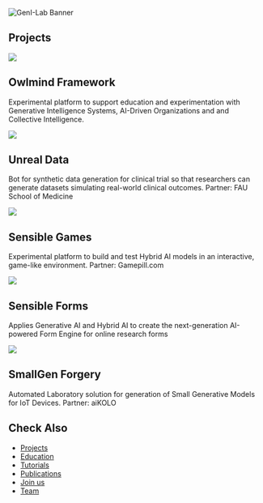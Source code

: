![GenI-Lab Banner](http://generativeintelligencelab.ai/images/icons/genilab-banner.png)

## Projects

<div class="project-container">
  <div class="project-grid">
    <!-- Card -->
    <div class="project-card white-bg">
      <a href="https://github.com/genilab/owlmind" target="_blank">
        <img src="https://github.com/genilab/owlmind/wiki/images/owlmind-banner.png">
      </a>
      <div class="project-card-content">
        <h2>Owlmind Framework</h2>
        <p>Experimental platform to support education and experimentation with Generative Intelligence Systems, AI-Driven Organizations and and Collective Intelligence.</p>
      </div>
    </div>
    <!-- Card -->
    <div class="project-card blue-bg">
      <a href="https://docs.google.com/document/d/1Fa6YZ75rma7YRSFDcc5yKNp55sUEScQLK96JY2_uexY/edit" target="_blank">
        <img src="http://generativeintelligencelab.ai/images/projects/unreal-data.png">
      </a>
      <div class="project-card-content">
        <h2>Unreal Data</h2>
        <p>Bot for synthetic data generation for clinical trial so that researchers can generate datasets simulating real-world clinical outcomes. Partner: FAU School of Medicine</p>
      </div>
    </div>
    <!-- Card -->
    <div class="project-card yellow-bg">
      <a href="https://docs.google.com/document/d/1r9GApilXZu6UN-BkuA71VJDafYj8_WhFLZO2NWvXV2Q/edit" target="_blank">
        <img src="http://generativeintelligencelab.ai/images/projects/sensible-games.png">
      </a>
      <div class="project-card-content">
        <h2>Sensible Games</h2>
        <p>Experimental platform to build and test Hybrid AI models in an interactive, game-like environment. Partner: Gamepill.com</p>
      </div>
    </div>
    <!-- Card -->
    <div class="project-card blue-bg">
      <a href="https://docs.google.com/document/d/1_G96UKkBTqwLWO59UUfK0x5t459DXemdfANJu1GS2do/edit" target="_blank">
        <img src="http://generativeintelligencelab.ai/images/projects/sensible-forms.png">
      </a>
      <div class="project-card-content">
        <h2>Sensible Forms</h2>
        <p>Applies Generative AI and Hybrid AI to create the next-generation AI-powered Form Engine for online research forms</p>
      </div>
    </div>
    <!-- Card -->
    <div class="project-card blue-bg">
      <a href="https://docs.google.com/document/d/1sizokJKUCZ5ZnkyXRqifDditB1SuRrwSYDo878yDxR0/edit" target="_blank">
        <img src="http://generativeintelligencelab.ai/images/projects/smallgen-forge.png">
      </a>
      <div class="project-card-content">
        <h2>SmallGen Forgery</h2>
        <p>Automated Laboratory solution for generation of Small Generative Models for IoT Devices. Partner: aiKOLO</p>
      </div>
    </div>
  </div>
</div>


## Check Also

* [Projects](./projects.md)
* [Education](./knowledge.md#education)
* [Tutorials](./knowledge.md#tutorials)
* [Publications](./knowledge.md#publications)
* [Join us](./collaborate.md)
* [Team](./people.html)


 


